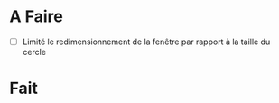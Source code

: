 # A Faire

* [ ] Limité le redimensionnement de la fenêtre par rapport à la taille du cercle

# Fait